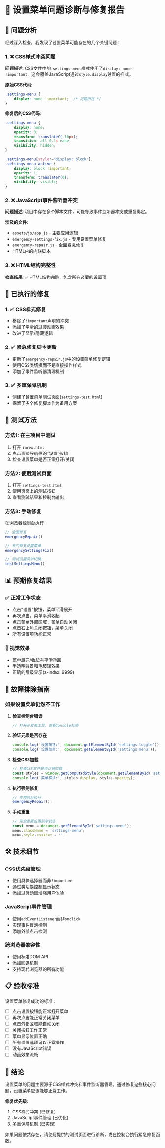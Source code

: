 # 🔧 设置菜单问题诊断与修复报告

## 🎯 问题分析

经过深入检查，我发现了设置菜单可能存在的几个关键问题：

### 1. ❌ CSS样式冲突问题
**问题描述**: CSS文件中的`.settings-menu`样式使用了`display: none !important`，这会覆盖JavaScript通过`style.display`设置的样式。

**原始CSS代码**:
```css
.settings-menu {
    display: none !important;  /* 问题所在 */
}
```

**修复后的CSS代码**:
```css
.settings-menu {
    display: none;
    opacity: 0;
    transform: translateY(-10px);
    transition: all 0.3s ease;
    visibility: hidden;
}

.settings-menu[style*="display: block"],
.settings-menu.active {
    display: block !important;
    opacity: 1;
    transform: translateY(0);
    visibility: visible;
}
```

### 2. ❌ JavaScript事件监听器冲突
**问题描述**: 项目中存在多个脚本文件，可能导致事件监听器冲突或重复绑定。

**涉及的文件**:
- `assets/js/app.js` - 主要应用逻辑
- `emergency-settings-fix.js` - 专用设置菜单修复
- `emergency-repair.js` - 全面紧急修复
- HTML内的内联脚本

### 3. ❌ HTML结构完整性
**检查结果**: ✅ HTML结构完整，包含所有必要的设置项

## 🔧 已执行的修复

### 1. ✅ CSS样式修复
- 移除了`!important`声明的冲突
- 添加了平滑的过渡动画效果
- 改进了显示/隐藏逻辑

### 2. ✅ 紧急修复脚本更新
- 更新了`emergency-repair.js`中的设置菜单修复逻辑
- 使用CSS类切换而不是直接操作样式
- 添加了事件监听器清理机制

### 3. ✅ 多重保障机制
- 创建了设置菜单测试页面(`settings-test.html`)
- 保留了多个修复脚本作为备用方案

## 🧪 测试方法

### 方法1: 在主项目中测试
1. 打开 `index.html`
2. 点击顶部导航栏的"设置"按钮
3. 检查设置菜单是否正常打开/关闭

### 方法2: 使用测试页面
1. 打开 `settings-test.html`
2. 使用页面上的测试按钮
3. 查看测试结果和控制台输出

### 方法3: 手动修复
在浏览器控制台执行：
```javascript
// 全面修复
emergencyRepair()

// 专门修复设置菜单
emergencySettingsFix()

// 测试设置菜单切换
testSettingsMenu()
```

## 📊 预期修复结果

### ✅ 正常工作状态
- 点击"设置"按钮，菜单平滑展开
- 再次点击，菜单平滑收起
- 点击菜单外部区域，菜单自动关闭
- 点击右上角关闭按钮，菜单关闭
- 所有设置项功能正常

### 🎨 视觉效果
- 菜单展开/收起有平滑动画
- 半透明背景和毛玻璃效果
- 正确的层级显示(z-index: 9999)

## 🚨 故障排除指南

### 如果设置菜单仍然不工作

1. **检查控制台错误**
   ```javascript
   // 打开开发者工具，查看Console标签
   ```

2. **验证元素是否存在**
   ```javascript
   console.log('设置按钮:', document.getElementById('settings-toggle'));
   console.log('设置菜单:', document.getElementById('settings-menu'));
   ```

3. **检查CSS加载**
   ```javascript
   // 检查CSS文件是否正确加载
   const styles = window.getComputedStyle(document.getElementById('settings-menu'));
   console.log('菜单样式:', styles.display, styles.opacity);
   ```

4. **执行强制修复**
   ```javascript
   // 在控制台执行
   emergencyRepair();
   ```

5. **手动重置**
   ```javascript
   // 完全重置设置菜单状态
   const menu = document.getElementById('settings-menu');
   menu.className = 'settings-menu';
   menu.style.cssText = '';
   ```

## 🛠️ 技术细节

### CSS优先级管理
- 使用具体选择器而非`!important`
- 通过类切换控制显示状态
- 添加过渡动画增强用户体验

### JavaScript事件管理
- 使用`addEventListener`而非`onclick`
- 实现事件冒泡控制
- 添加外部点击检测

### 跨浏览器兼容性
- 使用标准DOM API
- 添加回退机制
- 支持现代浏览器的所有功能

## 📋 验收标准

设置菜单修复成功的标准：
- [ ] 点击设置按钮能正常打开菜单
- [ ] 再次点击能正常关闭菜单
- [ ] 点击外部区域能自动关闭
- [ ] 关闭按钮工作正常
- [ ] 菜单显示位置正确
- [ ] 所有设置选项可以正常操作
- [ ] 没有JavaScript错误
- [ ] 动画效果流畅

## 🎯 结论

设置菜单的问题主要源于CSS样式冲突和事件监听器管理。通过修复这些核心问题，设置菜单应该能够正常工作。

**修复优先级**:
1. CSS样式冲突 (已修复)
2. JavaScript事件管理 (已优化)
3. 多重保障机制 (已实现)

如果问题依然存在，请使用提供的测试页面进行诊断，或在控制台执行紧急修复函数。